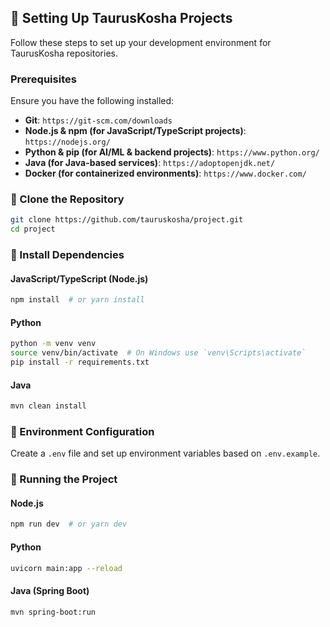 ## 🚀 Setting Up TaurusKosha Projects
Follow these steps to set up your development environment for TaurusKosha repositories.

### Prerequisites
Ensure you have the following installed:
- **Git**: `https://git-scm.com/downloads`
- **Node.js & npm (for JavaScript/TypeScript projects)**: `https://nodejs.org/`
- **Python & pip (for AI/ML & backend projects)**: `https://www.python.org/`
- **Java (for Java-based services)**: `https://adoptopenjdk.net/`
- **Docker (for containerized environments)**: `https://www.docker.com/`

### 🔹 Clone the Repository
```sh
git clone https://github.com/tauruskosha/project.git
cd project
```

### 🔹 Install Dependencies
#### JavaScript/TypeScript (Node.js)
```sh
npm install  # or yarn install
```

#### Python
```sh
python -m venv venv
source venv/bin/activate  # On Windows use `venv\Scripts\activate`
pip install -r requirements.txt
```

#### Java
```sh
mvn clean install
```

### 🔹 Environment Configuration
Create a `.env` file and set up environment variables based on `.env.example`.

### 🔹 Running the Project
#### Node.js
```sh
npm run dev  # or yarn dev
```

#### Python
```sh
uvicorn main:app --reload
```

#### Java (Spring Boot)
```sh
mvn spring-boot:run
```
